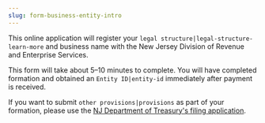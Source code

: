 ```yaml
---
slug: form-business-entity-intro
---
```

This online application will register your `legal structure|legal-structure-learn-more` and business name with the New Jersey Division of Revenue and Enterprise Services.

This form will take about 5–10 minutes to complete. You will have completed formation and obtained an `Entity ID|entity-id` immediately after payment is received.

If you want to submit `other provisions|provisions` as part of your formation, please use the [NJ Department of Treasury's filing application](https://www.njportal.com/DOR/BusinessFormation/CompanyInformation/BusinessName).